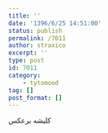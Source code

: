 ```yaml
---
title: ''
date: '1396/6/25 14:51:00'
status: publish
permalink: /7011
author: straxico
excerpt: ''
type: post
id: 7011
category:
    - tytomood
tag: []
post_format: []
---
```

کلیشه برعکس